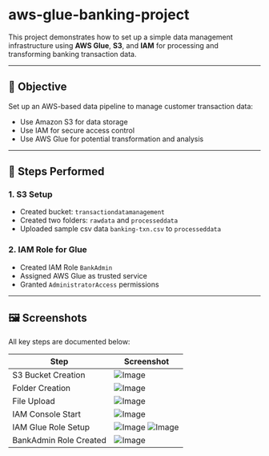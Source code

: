 # aws-glue-banking-project
This project demonstrates how to set up a simple data management infrastructure using **AWS Glue**, **S3**, and **IAM** for processing and transforming banking transaction data.

---

## 📌 Objective

Set up an AWS-based data pipeline to manage customer transaction data:
- Use Amazon S3 for data storage
- Use IAM for secure access control
- Use AWS Glue for potential transformation and analysis

---

## 🚀 Steps Performed

### 1. S3 Setup
- Created bucket: `transactiondatamanagement`
- Created two folders: `rawdata` and `processeddata`
- Uploaded sample csv data `banking-txn.csv`  to `processeddata`

### 2. IAM Role for Glue
- Created IAM Role `BankAdmin`
- Assigned AWS Glue as trusted service
- Granted `AdministratorAccess` permissions

---

## 🖼️ Screenshots

All key steps are documented below:

| Step | Screenshot |
|------|------------|
| S3 Bucket Creation | ![Image](https://github.com/user-attachments/assets/45fe85e6-c3ba-4bef-a99d-e2c86755cbca) |
| Folder Creation | ![Image](https://github.com/user-attachments/assets/ba90b8a3-026c-4fd3-b804-689c0c14a531) |
| File Upload | ![Image](https://github.com/user-attachments/assets/cf61cf1a-422e-49b9-81a7-facfe5915b87) |
| IAM Console Start | ![Image](https://github.com/user-attachments/assets/ff399572-4449-4990-8eba-869a9cc63648) |
| IAM Glue Role Setup | ![Image](https://github.com/user-attachments/assets/7ea34129-a8b9-4a4b-bac3-38f80f8d7b78) ![Image](https://github.com/user-attachments/assets/7f0dfdda-28ae-4462-95e5-8495b745548a) |
| BankAdmin Role Created | ![Image](https://github.com/user-attachments/assets/e43c70ec-38ca-4850-ac88-c195342be772) |
